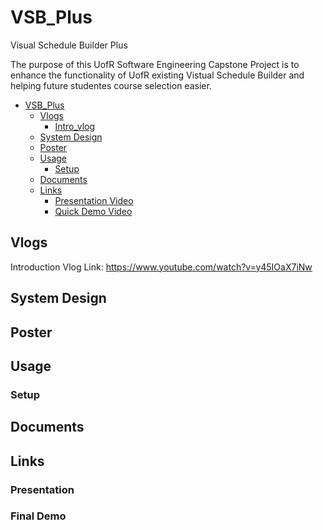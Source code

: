 # VSB_Plus

Visual Schedule Builder Plus

The purpose of this UofR Software Engineering Capstone Project is to enhance the functionality of UofR existing Vistual Schedule Builder and helping future studentes course selection easier.

- [VSB_Plus](#VSB_Plus)
  - [Vlogs](#vlog)
    - [Intro_vlog](#intro_vlog)
  - [System Design](#system-design)
  - [Poster](#poster)
  - [Usage](#usage)
    - [Setup](#setup)
  - [Documents](#documents)
  - [Links](#links)
    - [Presentation Video](#presentation-video)
    - [Quick Demo Video](#quick-demo-video)

## Vlogs
Introduction Vlog Link: https://www.youtube.com/watch?v=y45IOaX7iNw 
## System Design

## Poster

## Usage

### Setup

## Documents

## Links

### Presentation

### Final Demo
